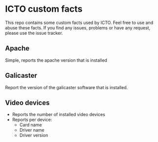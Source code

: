 # ICTO custom facts


This repo contains some custom facts used by ICTO. Feel free to use and abuse these facts. If you find any issues, problems or have any request, please use the issue tracker.

## Apache

Simple, reports the apache version that is installed

## Galicaster

Report the version of the galicaster software that is installed.

## Video devices

* Reports the number of installed video devices
* Reports per device:
  * Card name
  * Driver name
  * Driver version